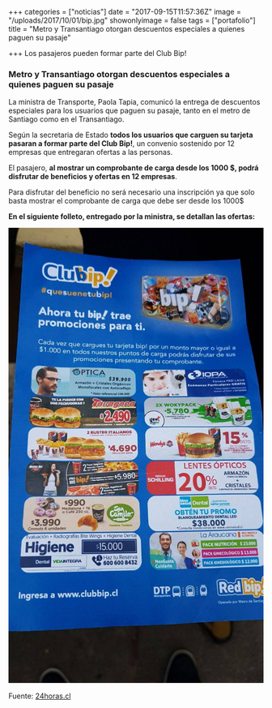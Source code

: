 +++
categories = ["noticias"]
date = "2017-09-15T11:57:36Z"
image = "/uploads/2017/10/01/bip.jpg"
showonlyimage = false
tags = ["portafolio"]
title = "Metro y Transantiago otorgan descuentos especiales a quienes paguen su pasaje"

+++
Los pasajeros pueden formar parte del Club Bip!

### **Metro y Transantiago otorgan descuentos especiales a quienes paguen su pasaje**

La ministra de Transporte, Paola Tapia, comunicó la entrega de descuentos especiales para los usuarios que paguen su pasaje, tanto en el metro de Santiago como en el Transantiago.

Según la secretaria de Estado **todos los usuarios que carguen su tarjeta pasaran a formar parte del Club Bip!**, un convenio sostenido por 12 empresas que entregaran ofertas a las personas.

El pasajero, **al mostrar un comprobante de carga desde los 1000 $, podrá disfrutar de beneficios y ofertas en 12 empresas**.

Para disfrutar del beneficio no será necesario una inscripción ya que solo basta mostrar el comprobante de carga que debe ser desde los 1000$

**En el siguiente folleto, entregado por la ministra, se detallan las ofertas:**

![](/uploads/2017/10/01/WhatsApp%20Image%202017-09-29%20at%2011.22.57.jpeg)

Fuente: [24horas.cl](http://www.24horas.cl/nacional/metro-y-transantiago-anuncian-descuentos-especiales-para-quienes-paguen-su-pasaje-2519164)

###